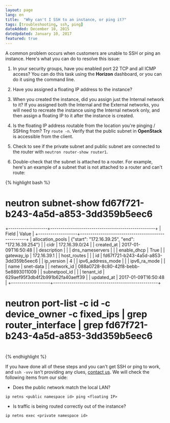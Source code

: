 ```yaml
---
layout: page
lang: en
title:  "Why can't I SSH to an instance, or ping it?"
tags: [troubleshooting, ssh, ping]
dateAdded: December 10, 2015
dateUpdated: January 10, 2017
featured: true
---
```


A common problem occurs when customers are unable to SSH or ping an instance.  Here's what you can do to resolve this issue:

1. In your security groups, have you enabled port 22 TCP and all ICMP access?  You can do this task using the **Horizon** dashboard, or you can do it using the command line.

2. Have you assigned a floating IP address to the instance?

3. When you created the instance, did you assign just the Internal network to it?  If you assigned both the Internal and the External networks, you will need to recreate the instance using the Internal network only, and then assign a floating IP to it after the instance is created.

4. Is the floating IP address routable from the location you're pinging / SSHing from?  Try `route -n`.  Verify that the public subnet in **OpenStack** is accessible from the client.

5. Check to see if the private subnet and public subnet are connected to the router with `neutron router-show router1`.

6. Double-check that the subnet is attached to a router.  For example, here's an example of a subnet that is not attached to a router and can't route:

{% highlight bash %}
# neutron subnet-show fd67f721-b243-4a5d-a853-3dd359b5eec6
+-------------------+---------------------------------------------------+
| Field             | Value                                             |
+-------------------+---------------------------------------------------+
| allocation_pools  | {"start": "172.16.39.25", "end": "172.16.39.254"} |
| cidr              | 172.16.39.0/24                                    |
| created_at        | 2017-01-09T16:50:48                               |
| description       |                                                   |
| dns_nameservers   |                                                   |
| enable_dhcp       | True                                              |
| gateway_ip        | 172.16.39.1                                       |
| host_routes       |                                                   |
| id                | fd67f721-b243-4a5d-a853-3dd359b5eec6              |
| ip_version        | 4                                                 |
| ipv6_address_mode |                                                   |
| ipv6_ra_mode      |                                                   |
| name              | snet-data                                         |
| network_id        | 088a0728-8c80-42f8-bebb-5e8893011009              |
| subnetpool_id     |                                                   |
| tenant_id         | 629aef95f3db4f2b991b62fa40aeff39                  |
| updated_at        | 2017-01-09T16:50:48                               |
+-------------------+---------------------------------------------------+

# neutron port-list -c id -c device_owner -c fixed_ips | grep router_interface | grep fd67f721-b243-4a5d-a853-3dd359b5eec6
# <no results>
{% endhighlight %}

If you have done all of these steps and you can't get SSH or ping to work, and `ssh -vvv` isn't providing any clues, [contact us](http://ibm-blue-box-help.github.io/help-documentation/gettingstarted/commonadmin/report-issue/).  We will check the following items from our side:

 * Does the public network match the local LAN?

```
ip netns <public namespace id> ping <floating IP>
```

 * Is traffic is being routed correctly out of the instance?

```
ip netns exec <private namespace id>
```
